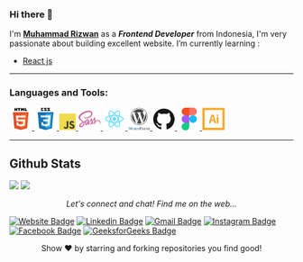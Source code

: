 ### Hi there 👋

I'm **[Muhammad Rizwan](https://muhammadrizwan.my.id/)** as a **_Frontend_ _Developer_** from Indonesia, I'm very passionate about building excellent website.
I’m currently learning :
- [React js]()

---

<h3 align="left">Languages and Tools:</h3>
<p align="left">
  <a href="https://www.w3.org/html/" target="_blank">
    <img src="https://raw.githubusercontent.com/devicons/devicon/master/icons/html5/html5-original-wordmark.svg" alt="html5" width="40" height="40"/>
  </a>
  <a href="https://www.w3schools.com/css/" target="_blank">
    <img src="https://raw.githubusercontent.com/devicons/devicon/master/icons/css3/css3-original-wordmark.svg" alt="css3" width="40" height="40"/>
  </a>
  <a href="https://developer.mozilla.org/en-US/docs/Web/JavaScript" target="_blank">
    <img src="https://raw.githubusercontent.com/devicons/devicon/master/icons/javascript/javascript-original.svg" alt="javascript" width="30" height="30"/>
  </a>
  <a href="https://sass-lang.com" target="_blank">
    <img src="https://raw.githubusercontent.com/devicons/devicon/master/icons/sass/sass-original.svg" alt="sass" width="40" height="40"/>
  </a> 
  <a href="https://reactjs.org/" target="_blank">
    <img src="https://raw.githubusercontent.com/github/explore/80688e429a7d4ef2fca1e82350fe8e3517d3494d/topics/react/react.png" alt="reactjs" width="40" height="40"/>
  </a>
  <a href="https://wordpress.com/" target="_blank">
    <img src="https://raw.githubusercontent.com/devicons/devicon/master/icons/wordpress/wordpress-original.svg" alt="Wordpress" width="40" height="40"/>
  </a>
  <a href="https://github.com/" target="_blank">
    <img src="https://raw.githubusercontent.com/devicons/devicon/master/icons/github/github-original.svg" alt="github" width="40" height="40"/> 
  </a>
  <a href="https://www.figma.com/" target="_blank">
    <img src="https://raw.githubusercontent.com/devicons/devicon/master/icons/figma/figma-original.svg" alt="figma" width="40" height="40"/> 
  </a>
  <a href="https://www.adobe.com/sea/products/illustrator.html" target="_blank">
    <img src="https://raw.githubusercontent.com/devicons/devicon/master/icons/illustrator/illustrator-line.svg" alt="illustrator" width="40" height="40"/> 
  </a>
</p>

---

## Github Stats
<p>
  <img src="https://github-readme-stats.vercel.app/api?username=kariz-dev&count_private=true&show_icons=true&theme=tokyonight&line_height=33">
  <img src="https://github-readme-stats.vercel.app/api/top-langs/?username=kariz-dev&count_private=true&hide=html,scss,,ejs&theme=tokyonight&line_height=10">
</p>

<p align="center">
  <i>Let's connect and chat! Find me on the web...</i>
  
   [![Website Badge](https://img.shields.io/badge/-Website-47CCCC?style=flat&logo=Google-Chrome&logoColor=white)](https://muhammadrizwan.my.id/) 
   [![Linkedin Badge](https://img.shields.io/badge/-Linkedin-blue?style=flat-square&logo=Linkedin&logoColor=white)](https://www.linkedin.com/in/muhammadrizwan-my-id/) 
   [![Gmail Badge](https://img.shields.io/badge/-Email-c14438?style=flat-square&logo=Gmail&logoColor=white)](mailto:muhammadrizwan.my.id)
   [![Instagram Badge](https://img.shields.io/badge/-Instagram-purple?style=flat&logo=instagram&logoColor=white)](https://instagram.com/kariz_dev/) 
   [![Facebook Badge](https://img.shields.io/badge/-verma_anushka-036be4?style=flat-square&logo=Facebook&logoColor=white&link=https://www.facebook.com/profile.php?id=100022118525351)](https://www.facebook.com/profile.php?id=100022118525351)
   [![GeeksforGeeks Badge](https://img.shields.io/badge/-verma_anushka-1c6340?style=flat&logo=GeeksforGeeks&logoColor=white&link=https://auth.geeksforgeeks.org/user/verma_anushka/articles)](https://auth.geeksforgeeks.org/user/verma_anushka/articles) 

  <p align="center">
    Show ❤️ by starring and forking repositories you find good!
  </p>
</p>
